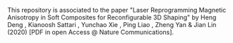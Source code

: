 This repository is associated to the paper "Laser Reprogramming Magnetic Anisotropy in Soft Composites for Reconfigurable 3D Shaping" by Heng Deng , Kianoosh Sattari , Yunchao Xie , Ping Liao , Zheng Yan & Jian Lin (2020) [PDF in open Access @ Nature Communications].
